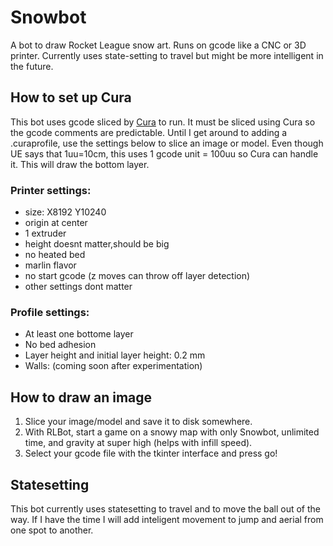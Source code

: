 # Snowbot
A bot to draw Rocket League snow art. Runs on gcode like a CNC or 3D printer. Currently uses state-setting to travel but might be more intelligent in the future.
## How to set up Cura
This bot uses gcode sliced by [Cura](https://ultimaker.com/software/ultimaker-cura) to run. It must be sliced using Cura so the gcode comments are predictable. Until I get around to adding a .curaprofile, use the settings below to slice an image or model. Even though UE says that 1uu=10cm, this uses 1 gcode unit = 100uu so Cura can handle it. This will draw the bottom layer.
### Printer settings:
- size: X8192 Y10240
- origin at center
- 1 extruder
- height doesnt matter,should be big
- no heated bed
- marlin flavor
- no start gcode (z moves can throw off layer detection)
- other settings dont matter
### Profile settings:
- At least one bottome layer
- No bed adhesion
- Layer height and initial layer height: 0.2 mm
- Walls: (coming soon after experimentation)
## How to draw an image
1. Slice your image/model and save it to disk somewhere. 
2. With RLBot, start a game on a snowy map with only Snowbot, unlimited time, and gravity at super high (helps with infill speed).
3. Select your gcode file with the tkinter interface and press go!
## Statesetting
This bot currently uses statesetting to travel and to move the ball out of the way. If I have the time I will add inteligent movement to jump and aerial from one spot to another.